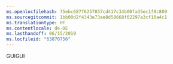 ```yaml
---
ms.openlocfilehash: 75ebc687f6257857cd417c34b00fa35ec1f0c809
ms.sourcegitcommit: 1bb00d2f4343e73ae8d58668f02297a3cf10a4c1
ms.translationtype: HT
ms.contentlocale: de-DE
ms.lasthandoff: 06/15/2019
ms.locfileid: "63870756"
---
```

<span data-ttu-id="366a2-101">GUI</span><span class="sxs-lookup"><span data-stu-id="366a2-101">GUI</span></span>